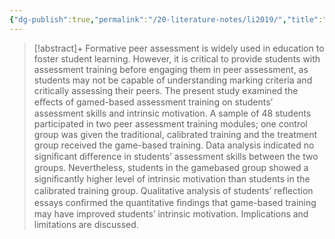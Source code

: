 ```yaml
---
{"dg-publish":true,"permalink":"/20-literature-notes/li2019/","title":"Using game-based training to improve students’ assessment skills and intrinsic motivation in peer assessment","tags":["game-based-learning","peer-assessment"],"noteIcon":"1","created":"Aug 30, 2024 17:34","updated":"Sep 12, 2024 23:24"}
---
```



> [!abstract]+
> Formative peer assessment is widely used in education to foster student learning. However, it is critical to provide students with assessment training before engaging them in peer assessment, as students may not be capable of understanding marking criteria and critically assessing their peers. The present study examined the eﬀects of gamed-based assessment training on students’ assessment skills and intrinsic motivation. A sample of 48 students participated in two peer assessment training modules; one control group was given the traditional, calibrated training and the treatment group received the game-based training. Data analysis indicated no signiﬁcant diﬀerence in students’ assessment skills between the two groups. Nevertheless, students in the gamebased group showed a signiﬁcantly higher level of intrinsic motivation than students in the calibrated training group. Qualitative analysis of students’ reﬂection essays conﬁrmed the quantitative ﬁndings that game-based training may have improved students’ intrinsic motivation. Implications and limitations are discussed.
